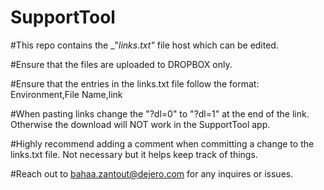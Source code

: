 # SupportTool
#This repo contains the _"_links.txt"_ file host which can be edited.

#Ensure that the files are uploaded to DROPBOX only.

#Ensure that the entries in the links.txt file follow the format: Environment,File Name,link

#When pasting links change the "?dl=0" to "?dl=1" at the end of the link. Otherwise the download will NOT work in the SupportTool app.

#Highly recommend adding a comment when committing a change to the links.txt file. Not necessary but it helps keep track of things.

#Reach out to bahaa.zantout@dejero.com for any inquires or issues. 
